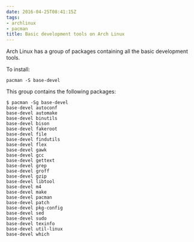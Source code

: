 ```yaml
---
date: 2016-04-25T08:41:15Z
tags:
- archlinux
- pacman
title: Basic development tools on Arch Linux
---
```


Arch Linux has a group of packages containing all the basic development tools.

To install:

```
pacman -S base-devel
```

This group contains the following packages:

```console
$ pacman -Sg base-devel
base-devel autoconf
base-devel automake
base-devel binutils
base-devel bison
base-devel fakeroot
base-devel file
base-devel findutils
base-devel flex
base-devel gawk
base-devel gcc
base-devel gettext
base-devel grep
base-devel groff
base-devel gzip
base-devel libtool
base-devel m4
base-devel make
base-devel pacman
base-devel patch
base-devel pkg-config
base-devel sed
base-devel sudo
base-devel texinfo
base-devel util-linux
base-devel which
```

